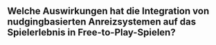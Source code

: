 ## Welche Auswirkungen hat die Integration von nudgingbasierten Anreizsystemen auf das Spielerlebnis in Free-to-Play-Spielen?

